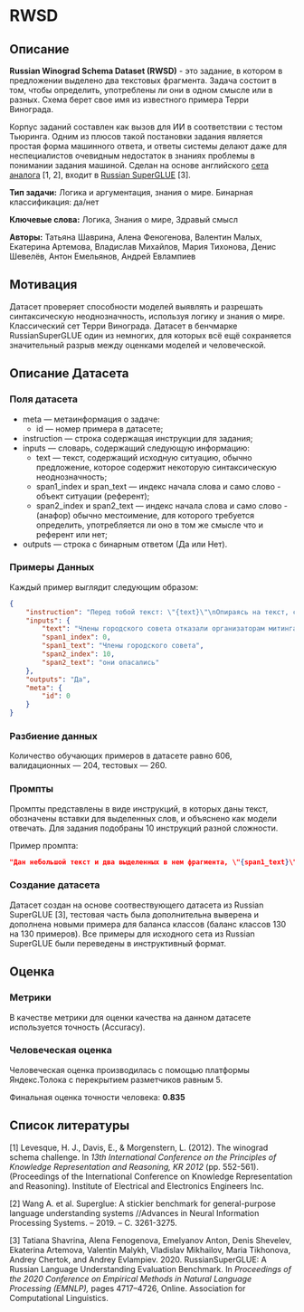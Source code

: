 # RWSD

## Описание

**Russian Winograd Schema Dataset (RWSD)** - это задание, в котором в предложении выделено два текстовых фрагмента. Задача состоит в том, чтобы определить, употреблены ли они в одном смысле или в разных. Схема берет свое имя из известного примера Терри Винограда.

Корпус заданий составлен как вызов для ИИ в соответствии с тестом Тьюринга. Одним из плюсов такой постановки задания является простая форма машинного ответа, и ответы системы делают даже для неспециалистов очевидным недостаток в знаниях проблемы в понимании задания машиной. Сделан на основе английского [сета аналога](https://cdn.aaai.org/ocs/4492/4492-21843-1-PB.pdf) [1, 2], входит в [Russian SuperGLUE](https://russiansuperglue.com/tasks/task_info/RWSD) [3].

**Тип задачи:**  Логика и аргументация, знания о мире. Бинарная классификация: да/нет

**Ключевые слова:** Логика, Знания о мире, Здравый смысл

**Авторы:** Татьяна Шаврина, Алена Феногенова, Валентин Малых, Екатерина Артемова, Владислав Михайлов, Мария Тихонова, Денис Шевелёв, Антон Емельянов, Андрей Евлампиев

## Мотивация

Датасет проверяет способности моделей выявлять и разрешать синтаксическую неоднозначность, используя логику и знания о мире. Классический сет Терри Винограда. Датасет в бенчмарке RussianSuperGLUE один из немногих, для которых всё ещё сохраняется значительный разрыв между оценками моделей и человеческой.

## Описание Датасета

### Поля датасета

- meta — метаинформация о задаче:
    - id — номер примера в датасете;
- instruction — строка содержащая инструкции для задания;
- inputs — словарь, содержащий следующую информацию:
    - text — текст, содержащий исходную ситуацию, обычно предложение, которое содержит некоторую синтаксическую неоднозначность;
    - span1_index и span_text — индекс начала слова и само слово - объект ситуации (референт);
    - span2_index и span2_text — индекс начала слова и само слово - (анафор) обычно местоимение, для которого требуется определить, употребляется ли оно в том же смысле что и референт или нет;
- outputs — строка с бинарным ответом (Да или Нет).

### Примеры Данных

Каждый пример выглядит следующим образом:

```json
{
    "instruction": "Перед тобой текст: \"{text}\"\nОпираясь на текст, скажи, относится ли местоимение во фрагменте текста \"{span2_text}\" к объекту фрагмента \"{span1_text}\"? В качестве ответа выдай одно слово: Да, если относится, или Нет, если не относится. Напиши только правильный ответ без дополнительных объяснений.",
    "inputs": {
        "text": "Члены городского совета отказали организаторам митинга в разрешении, потому что они опасались насилия.",
        "span1_index": 0,
        "span1_text": "Члены городского совета",
        "span2_index": 10,
        "span2_text": "они опасались"
    },
    "outputs": "Да",
    "meta": {
        "id": 0
    }
}
```

### Разбиение данных

Количество обучающих примеров в датаcете равно 606, валидационных — 204, тестовых — 260.

### Промпты

Промпты представлены в виде инструкций, в которых даны текст, обозначены вставки для выделенных слов, и объяснено как модели отвечать.  Для задания подобраны 10 инструкций разной сложности.

Пример промпта:

```json
"Дан небольшой текст и два выделенных в нем фрагмента, \"{span1_text}\" и \"{span2_text}\". Текст: \"{text}\" Ответь, относится ли \"{span2_text}\" к \"{span1_text}\" в этом тексте? Напиши Да, если относится, если не относится — напиши Нет.""
```

### Создание датасета

Датасет создан на основе соотвествующего датасета из Russian SuperGLUE [3], тестовая часть была дополнительна выверена и дополнена новыми примера для баланса классов (баланс классов 130 на 130 примеров).  Все примеры для исходного сета из Russian SuperGLUE были переведены в инструктивный формат.

## Оценка

### Метрики

В качестве метрики для оценки качества на данном датасете используется точность (Accuracy).

### Человеческая оценка

Человеческая оценка производилась с помощью платформы Яндекс.Толока с перекрытием разметчиков равным 5.

Финальная оценка точности человека: **0.835**

## Список литературы

[1] Levesque, H. J., Davis, E., & Morgenstern, L. (2012). The winograd schema challenge. In *13th International Conference on the Principles of Knowledge Representation and Reasoning, KR 2012* (pp. 552-561). (Proceedings of the International Conference on Knowledge Representation and Reasoning). Institute of Electrical and Electronics Engineers Inc.

[2] Wang A. et al. Superglue: A stickier benchmark for general-purpose language understanding systems //Advances in Neural Information Processing Systems. – 2019. – С. 3261-3275.

[3] Tatiana Shavrina, Alena Fenogenova, Emelyanov Anton, Denis Shevelev, Ekaterina Artemova, Valentin Malykh, Vladislav Mikhailov, Maria Tikhonova, Andrey Chertok, and Andrey Evlampiev. 2020. RussianSuperGLUE: A Russian Language Understanding Evaluation Benchmark. In *Proceedings of the 2020 Conference on Empirical Methods in Natural Language Processing (EMNLP),* pages 4717–4726, Online. Association for Computational Linguistics.
